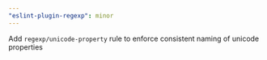 ```yaml
---
"eslint-plugin-regexp": minor
---
```


Add `regexp/unicode-property` rule to enforce consistent naming of unicode properties
